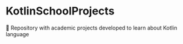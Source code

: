 # KotlinSchoolProjects
:iphone: Repository with academic projects developed to learn about Kotlin language

